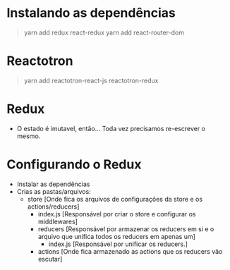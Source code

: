 # Instalando as dependências

> yarn add redux react-redux
> yarn add react-router-dom

# Reactotron

> yarn add reactotron-react-js reactotron-redux

# Redux

- O estado é imutavel, então... Toda vez precisamos re-escrever o mesmo.

# Configurando o Redux

- Instalar as dependências
- Crias as pastas/arquivos:
  - store [Onde fica os arquivos de configurações da store e os actions/reducers]
    - index.js [Responsável por criar o store e configurar os middlewares]
    - reducers [Responsável por armazenar os reducers em si e o arquivo que unifica todos os reducers em apenas um]
      - index.js [Responsável por unificar os reducers.]
    - actions [Onde fica armazenado as actions que os reducers vão escutar]

